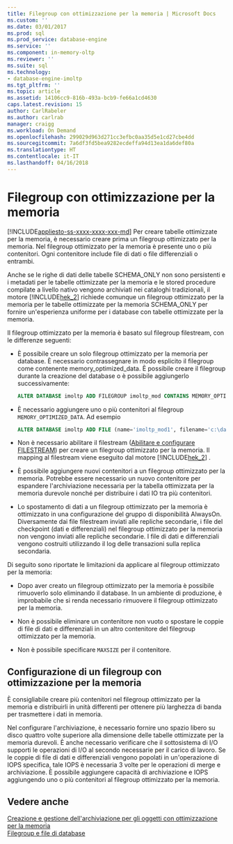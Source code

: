 ```yaml
---
title: Filegroup con ottimizzazione per la memoria | Microsoft Docs
ms.custom: ''
ms.date: 03/01/2017
ms.prod: sql
ms.prod_service: database-engine
ms.service: ''
ms.component: in-memory-oltp
ms.reviewer: ''
ms.suite: sql
ms.technology:
- database-engine-imoltp
ms.tgt_pltfrm: ''
ms.topic: article
ms.assetid: 14106cc9-816b-493a-bcb9-fe66a1cd4630
caps.latest.revision: 15
author: CarlRabeler
ms.author: carlrab
manager: craigg
ms.workload: On Demand
ms.openlocfilehash: 299029d963d271cc3efbc0aa35d5e1cd27cbe4dd
ms.sourcegitcommit: 7a6df3fd5bea9282ecdeffa94d13ea1da6def80a
ms.translationtype: HT
ms.contentlocale: it-IT
ms.lasthandoff: 04/16/2018
---
```

# <a name="the-memory-optimized-filegroup"></a>Filegroup con ottimizzazione per la memoria
[!INCLUDE[appliesto-ss-xxxx-xxxx-xxx-md](../../includes/appliesto-ss-xxxx-xxxx-xxx-md.md)]
  Per creare tabelle ottimizzate per la memoria, è necessario creare prima un filegroup ottimizzato per la memoria. Nel filegroup ottimizzato per la memoria è presente uno o più contenitori. Ogni contenitore include file di dati o file differenziali o entrambi.  
  
 Anche se le righe di dati delle tabelle SCHEMA_ONLY non sono persistenti e i metadati per le tabelle ottimizzate per la memoria e le stored procedure compilate a livello nativo vengono archiviati nei cataloghi tradizionali, il motore [!INCLUDE[hek_2](../../includes/hek-2-md.md)] richiede comunque un filegroup ottimizzato per la memoria per le tabelle ottimizzate per la memoria SCHEMA_ONLY per fornire un'esperienza uniforme per i database con tabelle ottimizzate per la memoria.  
  
 Il filegroup ottimizzato per la memoria è basato sul filegroup filestream, con le differenze seguenti:  
  
-   È possibile creare un solo filegroup ottimizzato per la memoria per database. È necessario contrassegnare in modo esplicito il filegroup come contenente memory_optimized_data. È possibile creare il filegroup durante la creazione del database o è possibile aggiungerlo successivamente:  
  
    ```sql  
    ALTER DATABASE imoltp ADD FILEGROUP imoltp_mod CONTAINS MEMORY_OPTIMIZED_DATA  
    ```  
  
-   È necessario aggiungere uno o più contenitori al filegroup `MEMORY_OPTIMIZED_DATA`. Ad esempio  
  
    ```sql  
    ALTER DATABASE imoltp ADD FILE (name='imoltp_mod1', filename='c:\data\imoltp_mod1') TO FILEGROUP imoltp_mod  
    ```  
  
-   Non è necessario abilitare il filestream ([Abilitare e configurare FILESTREAM](../../relational-databases/blob/enable-and-configure-filestream.md)) per creare un filegroup ottimizzato per la memoria. Il mapping al filestream viene eseguito dal motore [!INCLUDE[hek_2](../../includes/hek-2-md.md)] .  
  
-   È possibile aggiungere nuovi contenitori a un filegroup ottimizzato per la memoria. Potrebbe essere necessario un nuovo contenitore per espandere l'archiviazione necessaria per la tabella ottimizzata per la memoria durevole nonché per distribuire i dati IO tra più contenitori.  
  
-   Lo spostamento di dati a un filegroup ottimizzato per la memoria è ottimizzato in una configurazione del gruppo di disponibilità AlwaysOn. Diversamente dai file filestream inviati alle repliche secondarie, i file del checkpoint (dati e differenziali) nel filegroup ottimizzato per la memoria non vengono inviati alle repliche secondarie. I file di dati e differenziali vengono costruiti utilizzando il log delle transazioni sulla replica secondaria.  
  
Di seguito sono riportate le limitazioni da applicare al filegroup ottimizzato per la memoria:  
  
-   Dopo aver creato un filegroup ottimizzato per la memoria è possibile rimuoverlo solo eliminando il database. In un ambiente di produzione, è improbabile che si renda necessario rimuovere il filegroup ottimizzato per la memoria.  
  
-   Non è possibile eliminare un contenitore non vuoto o spostare le coppie di file di dati e differenziali in un altro contenitore del filegroup ottimizzato per la memoria.  
  
-   Non è possibile specificare `MAXSIZE` per il contenitore.  
  
## <a name="configuring-a-memory-optimized-filegroup"></a>Configurazione di un filegroup con ottimizzazione per la memoria  
 È consigliabile creare più contenitori nel filegroup ottimizzato per la memoria e distribuirli in unità differenti per ottenere più larghezza di banda per trasmettere i dati in memoria.  
  
 Nel configurare l'archiviazione, è necessario fornire uno spazio libero su disco quattro volte superiore alla dimensione delle tabelle ottimizzate per la memoria durevoli. È anche necessario verificare che il sottosistema di I/O supporti le operazioni di I/O al secondo necessarie per il carico di lavoro. Se le coppie di file di dati e differenziali vengono popolati in un'operazione di IOPS specifica, tale IOPS è necessaria 3 volte per le operazioni di merge e archiviazione. È possibile aggiungere capacità di archiviazione e IOPS aggiungendo uno o più contenitori al filegroup ottimizzato per la memoria.  
  
## <a name="see-also"></a>Vedere anche  
 [Creazione e gestione dell'archiviazione per gli oggetti con ottimizzazione per la memoria](../../relational-databases/in-memory-oltp/creating-and-managing-storage-for-memory-optimized-objects.md)  
 [Filegroup e file di database](../../relational-databases/databases/database-files-and-filegroups.md) 
  
